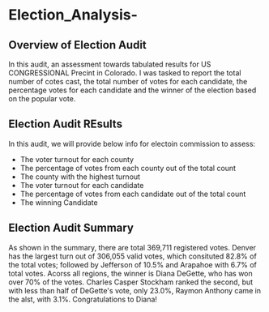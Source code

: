 
# Election_Analysis-
## Overview of Election Audit
In this audit, an assessment towards tabulated results for US CONGRESSIONAL Precint in Colorado. I was tasked to report the total number of cotes cast, the total number of votes for each candidate, the percentage votes for each candidate and the winner of the election based on the popular vote. 
## Election Audit REsults 
In this audit, we will provide below info for electoin commission to assess: 
- The voter turnout for each county
- The percentage of votes from each county out of the total count
- The county with the highest turnout
- The voter turnout for each candidate
- The percentage of votes from each candidate out of the total count
- The winning Candidate
## Election Audit Summary
As shown in the summary, there are total 369,711 registered votes. Denver has the largest turn out of 306,055 valid votes, which consituted 82.8% of the total votes; followed by Jefferson of 10.5% and Arapahoe with 6.7% of total votes. Acorss all regions, the winner is Diana DeGette, who has won over 70% of the votes. Charles Casper Stockham ranked the second, but with less than half of DeGette's vote, only 23.0%, Raymon Anthony came in the alst, with 3.1%. Congratulations to Diana!  
